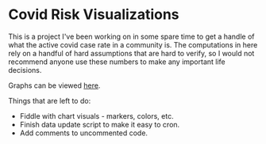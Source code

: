 # Covid Risk Visualizations

This is a project I've been working on in some spare time to get a handle of
what the active covid case rate in a community is. The computations in here
rely on a handful of hard assumptions that are hard to verify, so I would not
recommend anyone use these numbers to make any important life decisions.

Graphs can be viewed [here](https://larrylindsey.github.io/covid-risk-viz/).


Things that are left to do:

* Fiddle with chart visuals - markers, colors, etc.
* Finish data update script to make it easy to cron.
* Add comments to uncommented code.
